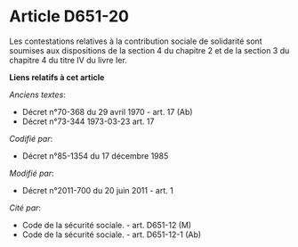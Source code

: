 # Article D651-20

Les contestations relatives à la contribution sociale de solidarité sont soumises aux dispositions de la section 4 du
chapitre 2 et de la section 3 du chapitre 4 du titre IV du livre Ier.

**Liens relatifs à cet article**

_Anciens textes_:

  - Décret n°70-368 du 29 avril 1970 - art. 17 (Ab)
  - Décret n°73-344 1973-03-23 art. 17

_Codifié par_:

  - Décret n°85-1354 du 17 décembre 1985

_Modifié par_:

  - Décret n°2011-700 du 20 juin 2011 - art. 1

_Cité par_:

  - Code de la sécurité sociale. - art. D651-12 (M)
  - Code de la sécurité sociale. - art. D651-12-1 (Ab)
